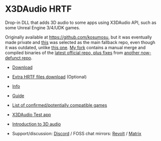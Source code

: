 # X3DAudio HRTF

Drop-in DLL that adds 3D audio to some apps using X3DAudio API, such as some Unreal Engine 3/4/UDK games.  

Originally available at https://github.com/kosumosu, but it was eventually made private and [this](https://github.com/HungryDoctor/x3daudio1_7_hrtf) was selected as the main fallback repo, even though it was outdated, unlike [this one](https://github.com/clayne/x3daudio1_7_hrtf). [My fork](https://github.com/ThreeDeeJay/x3daudio1_7_hrtf/releases) contains a manual merge and compiled binaries of the [latest official repo, plus fixes](https://github.com/clayne/x3daudio1_7_hrtf/compare/master...ThreeDeeJay:x3daudio1_7_hrtf:master) from [another now-defunct repo](https://github.com/jimmon89/x3daudio1_7_hrtf).

- [Download](https://github.com/ThreeDeeJay/x3daudio1_7_hrtf/releases)
- [Extra HRTF files download](https://kutt.it/FindX3DAudioHRTFHRIR) (Optional)
- [Info](https://airtable.com/appayGNkn3nSuXkaz/shrqognt6657fDCIT/tblNnVIN3hWOpI0sB/viw4qgjmLlrCm7sTK/recQfMQuFbg6TkA4F)   
- [Guide](https://airtable.com/appayGNkn3nSuXkaz/shrUtry8KIFyohJl1/tblNnVIN3hWOpI0sB/viwIZCSU55F9PByA7/recQfMQuFbg6TkA4F)  
- [List of confirmed/potentially compatible games](https://airtable.com/appayGNkn3nSuXkaz/shr27rc9Xlto5EQ6W)  
- [X3DAudio Test app](https://airtable.com/appayGNkn3nSuXkaz/shrpPCOJwJiA8T8Hr/tbl3TyLn23qfBWZTz/viwEFl4VhIITjGRw1/reccO5t2Iw3qeVnKr)  
  
- [Introduction to 3D audio](https://kutt.it/Binaural)
- Support/discussion: [Discord](https://kutt.it/BinauralDiscord) / FOSS chat mirrors: [Revolt](https://kutt.it/BinauralRevolt) / [Matrix](https://kutt.it/BinauralMatrix)   
